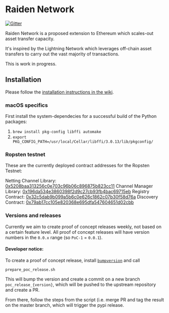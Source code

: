 # Raiden Network

[![Gitter](https://badges.gitter.im/Join%20Chat.svg)](https://gitter.im/brainbot-com/raiden?utm_source=badge&utm_medium=badge&utm_campaign=pr-badge)

Raiden Network is a proposed extension to Ethereum which scales-out asset transfer capacity.

It's inspired by the Lightning Network which leverages off-chain asset transfers to carry out the vast majority of transactions.

This is work in progress.

## Installation

Please follow the [installation instructions in the wiki](https://github.com/raiden-network/raiden/wiki/Raiden-PoC%E2%80%900#system-dependencies).

### macOS specifics
First install the system-dependecies for a successful build of the Python packages:

1. `brew install pkg-config libffi automake`
2. `export PKG_CONFIG_PATH=/usr/local/Cellar/libffi/3.0.13/lib/pkgconfig/`


### Ropsten testnet

These are the currently deployed contract addresses for the Ropsten Testnet:

Netting Channel Library: [0x5208baa313256c0e703c96b06c896875b823cc11](https://testnet.etherscan.io/address/0x5208baa313256c0e703c96b06c896875b823cc11)
Channel Manager Library: [0x196da534e3860398f2d9c27cb93fb4bac69715eb](https://testnet.etherscan.io/address/0x196da534e3860398f2d9c27cb93fb4bac69715eb)
Registry Contract: [0x32c5dab9b099a5b6c0e626c1862c07b30f58d76a](https://testnet.etherscan.io/address/0x32c5dab9b099a5b6c0e626c1862c07b30f58d76a)
Discovery Contract: [0x79ab17cc105e820368e695dfa547604651d02cbb](https://testnet.etherscan.io/address/0x79ab17cc105e820368e695dfa547604651d02cbb)

### Versions and releases

Currently we aim to create proof of concept releases weekly, not based on a certain
feature level. All proof of concept releases will have version numbers in the
`0.0.x` range (so `PoC-1` = `0.0.1`).

#### Developer notice:

To create a proof of concept release, install [`bumpversion`](https://github.com/peritus/bumpversion)
and call

```
prepare_poc_release.sh
```

This will bump the version and create a commit on a new branch `poc_release_{version}`,
which will be pushed to the upstream repository and create a PR.

From there, follow the steps from the script (i.e. merge PR and tag the result
on the master branch, which will trigger the pypi release.
